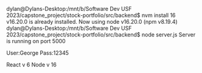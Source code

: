 dylan@Dylans-Desktop:/mnt/b/Software Dev USF 2023/capstone_project/stock-portfolio/src/backend$ nvm install 16
v16.20.0 is already installed.
Now using node v16.20.0 (npm v8.19.4)
dylan@Dylans-Desktop:/mnt/b/Software Dev USF 2023/capstone_project/stock-portfolio/src/backend$ node server.js
Server is running on port 5000

User:George Pass:12345

React v 6
Node v 16